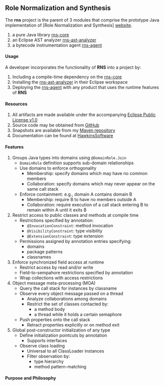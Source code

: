  
Role Normalization and Synthesis
--------------------------------

The **rns** project is the parent of 3 modules that comprise 
the prototype Java implementation of 
[Role Normalization and Synthesis] [website]. 

[website]: http://www.hawkinssoftware.net/oss/rns

1. a pure Java library [rns-core]
2. an Eclipse AST analyzer [rns-ast-analyzer]
3. a bytecode instrumentation agent [rns-agent]

[rns-core]: https://github.com/byron-hawkins/org.hawkinssoftware.rns-core/blob/master/rns-core/README.md
[rns-ast-analyzer]: https://github.com/byron-hawkins/org.hawkinssoftware.rns-ast-analyzer/blob/master/rns-ast-analyzer/README.md
[rns-agent]: https://github.com/byron-hawkins/org.hawkinssoftware.rns-agent/blob/master/rns-agent/README.md

#### Usage

A developer incorporates the functionality of **RNS** into a
project by:

1. Including a compile-time dependency on the [rns-core]
2. Installing the [rns-ast-analyzer] in their Eclipse workspace
3. Deploying the [rns-agent] with any product that uses the 
   runtime features of **RNS**

#### Resources

1. All artifacts are made available under the accompanying
   [Eclipse Public License v1.0][License]
2. Source code may be obtained from [GitHub]
3. Snapshots are available from my [Maven repository][snapshots]
4. Documentation can be found at [HawkinsSoftware][website]   

[License]: http://www.eclipse.org/legal/epl-v10.html
[GitHub]: https://www.github.com/byron-hawkins
[snapshots]: https://www.github.com/byron-hawkins/snapshots
   
#### Features

1. Groups Java types into domains using `@DomainRole.Join`
    * `DomainRole` definition supports sub-domain relationships
    * Use domains to enforce orthogonality
        + Membership: specify domains which may have no common 
          members
        + Collaboration: specify domains which may never appear
          on the same call stack
    * Enforce containment: e.g., domain A contains domain B
        + Membership: require B to have no members outside A
        + Collaboration: require execution of a call stack 
          entering B to remain within A until it exits B
1. Restrict access to public classes and methods at compile time
    * Restrictions specified by annotation:
        + `@InvocationConstraint`: method invocation
        + `@VisibilityConstraint`: type visibility
        + `@ExtensionConstraint`: type extension
    * Permissions assigned by annotation entries specifying:
        + domains
        + package patterns
        + classnames
1. Enforce synchronized field access at runtime
    * Restrict access by read and/or write
    * Field-to-sempahore restrictions specified by annotation
    * Wrap collections with access restrictions
1. Object message meta-processing (MOA)
    * Query the call stack for instances by classname
    * Observe every object message passed on a thread
        + Analyze collaborations among domains
        + Restrict the set of classes contacted by:
            - a method body
            - a thread while it holds a certain semaphore
    * Push properties onto the call stack
        + Retract properties explicitly or on method exit
1. Global post-constructor initialization of any type 
    * Define initialization pointcuts by annotation
        + Supports interfaces
    * Observe class loading
    	+ Universal to all ClassLoader instances
    	+ Filter observation by:
    		- type hierarchy
    		- method pattern-matching 

#### Purpose and Philosophy 

      


